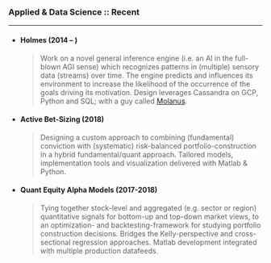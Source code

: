 <!-- ## Applied Projects -->

### Applied & Data Science :: Recent
---------------

* #### Holmes (2014 – )
	> Work on a novel general inference engine (i.e. an AI in the full-blown AGI sense) which recognizes patterns in (multiple) sensory data (streams) over time. The engine predicts and influences its environment to increase the likelihood of the occurrence of the goals driving its motivation. 
    Design leverages Cassandra on GCP, Python and SQL; with a guy called [Molanus](https://www.linkedin.com/in/chris-molanus-37832b10/).


* ####	Active Bet-Sizing (2018)
	> Designing a custom approach to combining (fundamental) conviction with (systematic) risk-balanced portfolio-construction in a hybrid fundamental/quant approach. Tailored models, implementation tools and visualization delivered with
Matlab & Python.


* ####	Quant Equity Alpha Models (2017-2018)
	> Tying together stock-level and aggregated (e.g. sector or region) quantitative signals for bottom-up and top-down market views, to an optimization- and backtesting-framework for studying portfolio construction decisions. Bridges the Kelly-perspective and cross-sectional regression approaches. Matlab development integrated with multiple production datafeeds.




